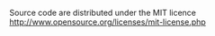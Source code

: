 Source code are distributed under the MIT licence 
http://www.opensource.org/licenses/mit-license.php
